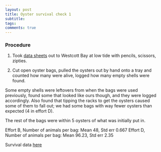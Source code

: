 ```yaml
---
layout: post
title: Oyster survival check 1
subtitle:
tags:
comments: true
---
```


### Procedure

1. Took [data sheets](https://github.com/RobertsLab/project-gigas-conditioning/blob/main/data/survival/Westcott/Oystersurv_datasheet.docx) out to Westcott Bay at low tide with pencils, scissors, zipties.

2. Cut open oyster bags, pulled the oysters out by hand onto a tray and counted how many were alive, logged how many empty shells were found.

Some empty shells were leftovers from when the bags were used previously, found some that looked like ours though, and they were logged accordingly. Also found that tipping the racks to get the oysters caused some of them to fall out; we had some bags with way fewer oysters than expected (4 in effort D).

The rest of the bags were within 5 oysters of what was initially put in.

Effort B, Number of animals per bag: Mean 48, Std err 0.667
Effort D, Number of animals per bag: Mean 96.23, Std err 2.35

Survival data [here](https://github.com/RobertsLab/project-gigas-conditioning/tree/main/data/survival/Westcott)
